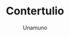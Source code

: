 ---
title: Contertulio
author: Unamuno
link: http://albalearning.com/audiolibros/unamuno/contertulio.html
audio: http://archive.org/download/aluec/albalearning-contertulio_unamuno.mp3
duration: 19:02
pubDate: 2015-01-21 17:03:23
---